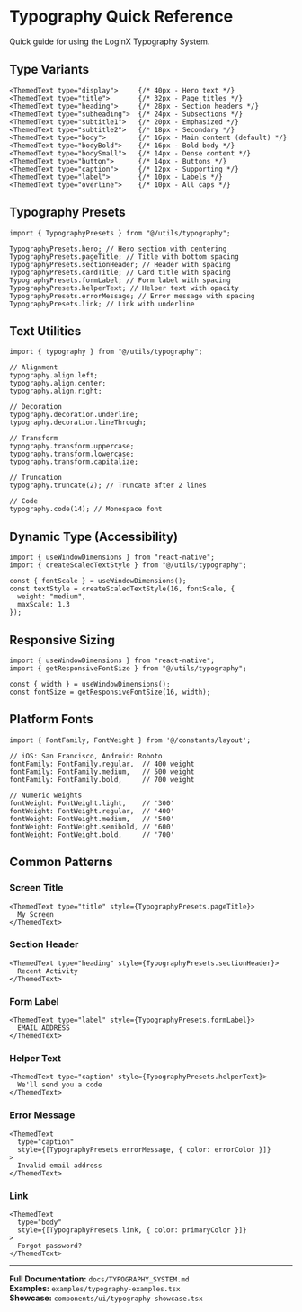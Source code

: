 # Typography Quick Reference

Quick guide for using the LoginX Typography System.

## Type Variants

```tsx
<ThemedText type="display">     {/* 40px - Hero text */}
<ThemedText type="title">       {/* 32px - Page titles */}
<ThemedText type="heading">     {/* 28px - Section headers */}
<ThemedText type="subheading">  {/* 24px - Subsections */}
<ThemedText type="subtitle1">   {/* 20px - Emphasized */}
<ThemedText type="subtitle2">   {/* 18px - Secondary */}
<ThemedText type="body">        {/* 16px - Main content (default) */}
<ThemedText type="bodyBold">    {/* 16px - Bold body */}
<ThemedText type="bodySmall">   {/* 14px - Dense content */}
<ThemedText type="button">      {/* 14px - Buttons */}
<ThemedText type="caption">     {/* 12px - Supporting */}
<ThemedText type="label">       {/* 10px - Labels */}
<ThemedText type="overline">    {/* 10px - All caps */}
```

## Typography Presets

```tsx
import { TypographyPresets } from "@/utils/typography";

TypographyPresets.hero; // Hero section with centering
TypographyPresets.pageTitle; // Title with bottom spacing
TypographyPresets.sectionHeader; // Header with spacing
TypographyPresets.cardTitle; // Card title with spacing
TypographyPresets.formLabel; // Form label with spacing
TypographyPresets.helperText; // Helper text with opacity
TypographyPresets.errorMessage; // Error message with spacing
TypographyPresets.link; // Link with underline
```

## Text Utilities

```tsx
import { typography } from "@/utils/typography";

// Alignment
typography.align.left;
typography.align.center;
typography.align.right;

// Decoration
typography.decoration.underline;
typography.decoration.lineThrough;

// Transform
typography.transform.uppercase;
typography.transform.lowercase;
typography.transform.capitalize;

// Truncation
typography.truncate(2); // Truncate after 2 lines

// Code
typography.code(14); // Monospace font
```

## Dynamic Type (Accessibility)

```tsx
import { useWindowDimensions } from "react-native";
import { createScaledTextStyle } from "@/utils/typography";

const { fontScale } = useWindowDimensions();
const textStyle = createScaledTextStyle(16, fontScale, {
  weight: "medium",
  maxScale: 1.3
});
```

## Responsive Sizing

```tsx
import { useWindowDimensions } from "react-native";
import { getResponsiveFontSize } from "@/utils/typography";

const { width } = useWindowDimensions();
const fontSize = getResponsiveFontSize(16, width);
```

## Platform Fonts

```tsx
import { FontFamily, FontWeight } from '@/constants/layout';

// iOS: San Francisco, Android: Roboto
fontFamily: FontFamily.regular,  // 400 weight
fontFamily: FontFamily.medium,   // 500 weight
fontFamily: FontFamily.bold,     // 700 weight

// Numeric weights
fontWeight: FontWeight.light,    // '300'
fontWeight: FontWeight.regular,  // '400'
fontWeight: FontWeight.medium,   // '500'
fontWeight: FontWeight.semibold, // '600'
fontWeight: FontWeight.bold,     // '700'
```

## Common Patterns

### Screen Title

```tsx
<ThemedText type="title" style={TypographyPresets.pageTitle}>
  My Screen
</ThemedText>
```

### Section Header

```tsx
<ThemedText type="heading" style={TypographyPresets.sectionHeader}>
  Recent Activity
</ThemedText>
```

### Form Label

```tsx
<ThemedText type="label" style={TypographyPresets.formLabel}>
  EMAIL ADDRESS
</ThemedText>
```

### Helper Text

```tsx
<ThemedText type="caption" style={TypographyPresets.helperText}>
  We'll send you a code
</ThemedText>
```

### Error Message

```tsx
<ThemedText
  type="caption"
  style={[TypographyPresets.errorMessage, { color: errorColor }]}
>
  Invalid email address
</ThemedText>
```

### Link

```tsx
<ThemedText
  type="body"
  style={[TypographyPresets.link, { color: primaryColor }]}
>
  Forgot password?
</ThemedText>
```

---

**Full Documentation:** `docs/TYPOGRAPHY_SYSTEM.md`  
**Examples:** `examples/typography-examples.tsx`  
**Showcase:** `components/ui/typography-showcase.tsx`
